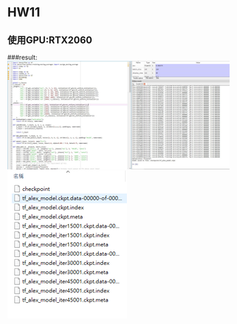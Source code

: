 # HW11
## 使用GPU:RTX2060
###result:
![image](https://github.com/ParkerTingLei/HW11/blob/master/program.jpg)
![image](https://github.com/ParkerTingLei/HW11/blob/master/result.png)
